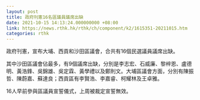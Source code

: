 ```yaml
---
layout: post
title: 政府刊憲16名區議員議席出缺
date: 2021-10-15 14:13:24.000000000 +08:00
link: https://news.rthk.hk/rthk/ch/component/k2/1615351-20211015.htm
categories: rthk
---
```


政府刊憲，宣布大埔、西貢和沙田區議會，合共有16個民選議員議席出缺。

其中沙田區議會佔最多，有9個議席出缺，分別是李志宏、石威廉、黎梓恩、盧德明、黃浩鋒、吳錦雄、吳定霖、黃學禮以及鄭則文。大埔區議會方面，分別有陳振哲、陳蔚嘉、蘇達良；西貢區有李賢浩、李嘉睿、柯耀林及王卓雅。

16人早前參與區議員宣誓儀式，上周被裁定宣誓無效。
